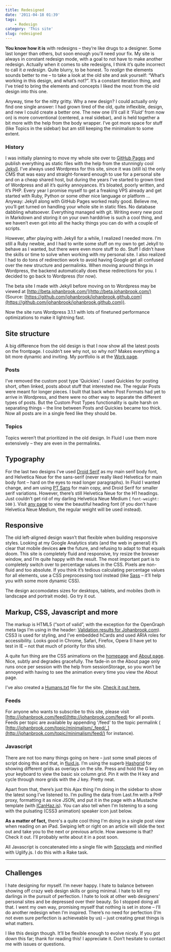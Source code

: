 ```yaml
---
title: Redesigned
date: '2011-04-18 01:39'
tags:
    - Redesign
category: 'This site'
slug: redesigned
---
```


**You know how it is** with redesigns – they’re like drugs to a designer. Some last longer than others, but soon enough you'll need your fix. My site is always in constant redesign mode, with a goal to not have to make another redesign. Actually when it comes to site redesigns, I think it’s quite incorrect to call it _a redesign_. Quite blurry, to be honest. To _realign_ the elements sounds better to me – to take a look at the old site and ask yourself: “What’s working in this design, and what’s not?”. It’s a constant iteration thing, and I’ve tried to bring the elements and concepts I liked the most from the old design into this one.

Anyway, time for the nitty gritty. Why a new design? I could actually only find one single answer: I had grown tired of the old, quite inflexible, design, and new I could create a better one. The new one (I’ll call it _‘Fluid’_ from now on) is more conventional (centered, a real sidebar), and is held together a bit more with the help from the body wrapper. I’ve got more space for stuff (like Topics in the sidebar) but am still keeping the minimalism to some extent.

### History

I was initially planning to move my whole site over to [GitHub Pages](http://pages.github.com/) and publish everything as static files with the help from the stunningly cool [Jekyll](http://jekyllrb.com/). I’ve always used Wordpress for this site, since it was (still is) the only CMS that was easy and straight-forward enough to use for a personal site and on a cheap shared host, but during the years I’ve started to grown tired of Wordpress and all it’s quirky annoyances. It’s bloated, poorly written, and it’s PHP. Every year I promise myself to get a freaking VPS already and get started with Ruby, Python or some other nice language or platform … Anyway: Jekyll along with GitHub Pages worked really good. Believe me, you’ll get turned on handling your whole site in static files. No database dabbling whatsoever. Everything managed with git. Writing every new post in Markdown and storing it on your own harddrive is such a cool thing, and we haven’t even got into all the hacky things you can do with a couple of scripts.

However, after playing with Jekyll for a while, I realized I needed more. I’m still a Ruby newbie, and I had to write some stuff on my own to get Jekyll to behave as I wanted, but there were even more stuff to do. Stuff I didn’t have the skills or time to solve when working with my personal site. I also realized I had to do tons of redirection work to avoid having Google get all confused over the new structure and permalinks. When moving around things in Wordpress, the backend automatically does these redirections for you. I decided to go back to Wordpress (for now).

The beta site I made with Jekyll before moving on to Wordpress may be viewed at [http://beta.johanbrook.com/](http://beta.johanbrook.com/) (Source: [https://github.com/johanbrook/johanbrook.github.com](https://github.com/johanbrook/johanbrook.github.com)).

Now the site runs Wordpress 3.1.1 with lots of finetuned performance optimizations to make it lightning fast.

## Site structure

A big difference from the old design is that I now show all the latest posts on the frontpage. I couldn’t see why not, so why not? Makes everything a bit more dynamic and inviting. My portfolio is at the [Work page](http://johanbrook.com/work).

### Posts

I’ve removed the custom post type ‘Quickies’. I used Quickies for posting short, often linked, posts about stuff that interested me. The regular Posts were meant for longer pieces. I built that back when Post Formats had yet to arrive in Wordpress, and there were no other way to separate the different types of posts. But the Custom Post Types functionality is quite harsh on separating things – the line between Posts and Quickies became too thick. Now all posts are in a single feed like they should be.

### Topics

Topics weren’t that prioritized in the old design. In Fluid I use them more extensively – they are even in the permalinks.

## Typography

For the last two designs I’ve used [Droid Serif](http://www.google.com/webfonts/family?family=Droid+Serif&subset=latin) as my main serif body font, and Helvetica Neue for the sans-serif (never really liked Helvetica for main body font – hard on the eyes to read longer paragraphs). In Fluid I wanted change, and am using [PT Sans](http://www.google.com/webfonts/family?family=PT+Sans&subset=latin) for main copy, and Droid Serif for smaller serif variations. However, there’s still Helvetica Neue for the H1 headings. Just couldn’t get rid of my darling Helvetica Neue Medium ( `font-weight: 500` ). Visit [any page](http://johanbrook.com/heroes/) to view the beautiful heading font (if you don’t have Helvetica Neue Medium, the regular weight will be used instead).

## Responsive

The old left-aligned design wasn’t that flexible when building responsive styles. Looking at my Google Analytics stats (and the web in general) it’s clear that mobile devices **are** the future, and refusing to adapt to that equals doom. This site is completely fluid and responsive, try resize the browser window, and I’m quite happy with the result. The most important part is to completely switch over to percentage values in the CSS. Pixels are non-fluid and too absolute. If you think it’s tedious calculating percentage values for all elements, use a CSS preprocessing tool instead (like [Sass](http://sass-lang.com) – it’ll help you with some more dynamic CSS).

The design accomodates sizes for desktops, tablets, and mobiles (both in landscape and portrait mode). Go try it out.

## Markup, CSS, Javascript and more

The markup is HTML5 (“sort of valid”, with the exception for the OpenGraph meta tags I’m using in the header: [Validation results for Johanbrook.com](http://validator.nu/?doc=http%3A%2F%2Fjohanbrook.com%2F)). CSS3 is used for styling, and I’ve embedded hCards and used ARIA roles for accessibility. Looks good in Chrome, Safari, Firefox, Opera (I have yet to test in IE – not that much of priority for this site).

A quite fun thing are the CSS animations on the [homepage](http://johanbrook.com) and [About page](http://johanbrook.com/about). Nice, subtly and degrades gracefully. The fade-in on the About page only runs once per session with the help from sessionStorage, so you won’t be annoyed with having to see the animation every time you view the About page.

I've also created a [Humans.txt](http://humanstxt.org) file for the site. [Check it out here.](http://johanbrook.com/humans.txt)

### Feeds
For anyone who wants to subscribe to this site, please visit [http://johanbrook.com/feed](http://johanbrook.com/feed) for all posts. Feeds per topic are available by appending '/feed' to the topic permalink ( [http://johanbrook.com/topic/minimalism/_feed/_](http://johanbrook.com/topic/minimalism/feed/) for instance).
### Javascript

There are not too many things going on here – just some small pieces of script doing this and that, in [fluid.js](http://johanbrook.com/site/wp-content/themes/fluid/static/js/fluid.js). I’m using the superb [Hashgrid](http://hashgrid.com) for showing different grids as overlays on the site. Press and hold the G key on your keyboard to view the basic six column grid. Pin it with the H key and cycle through more grids with the J key. Pretty neat.

Apart from that, there’s just this Ajax thing I’m doing in the sidebar to show the latest song I’ve listened to. I’m pulling the data from Last.fm with a PHP proxy, formatting it as nice JSON, and put it in the page with a Mustache template (with [ICanHaz.js](icanhazjs.com)). You can also tell when I'm listening to a song with the pulsating (CSS3 animation) speaker icon just below.

**As a matter of fact,** there's a quite cool thing I'm doing in a single post view when reading on an iPad. Swiping left or right on an article will slide the text out and take you to the next or previous article. How awesome is that? Check it out. I'll probably write about it in a post soon.

All Javascript is concatenated into a single file with [Sprockets](http://getsprockets.org/) and minified with Uglify.js. I do this with a Rake task.

* * *

## Challenges

I hate designing for myself. I’m never happy. I hate to balance between showing off crazy web design skills or going minimal. I hate to kill my darlings in the pursuit of perfection. I hate to look at other web designers’ personal sites and be depressed over their beauty. So I stopped doing all that. I went my own way, promising myself that nothing is set in stone – I’ll do another redesign when I’m inspired. There’s no need for perfection (I’m not even sure perfection is achieveable by us) – just creating great things is what matters.

I like this design though. It’ll be flexible enough to evolve nicely. If you got down this far; thank for reading this! I appreciate it. Don’t hesitate to contact me with issues or questions.
